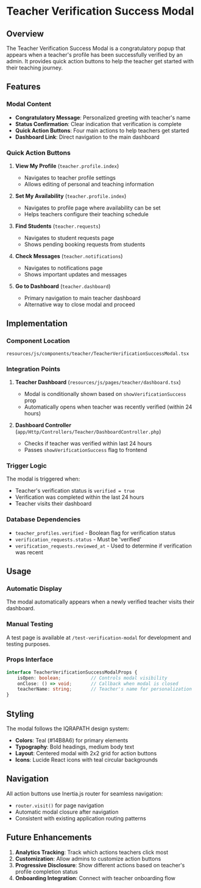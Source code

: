 # Teacher Verification Success Modal

## Overview

The Teacher Verification Success Modal is a congratulatory popup that appears when a teacher's profile has been successfully verified by an admin. It provides quick action buttons to help the teacher get started with their teaching journey.

## Features

### Modal Content
- **Congratulatory Message**: Personalized greeting with teacher's name
- **Status Confirmation**: Clear indication that verification is complete
- **Quick Action Buttons**: Four main actions to help teachers get started
- **Dashboard Link**: Direct navigation to the main dashboard

### Quick Action Buttons

1. **View My Profile** (`teacher.profile.index`)
   - Navigates to teacher profile settings
   - Allows editing of personal and teaching information

2. **Set My Availability** (`teacher.profile.index`)
   - Navigates to profile page where availability can be set
   - Helps teachers configure their teaching schedule

3. **Find Students** (`teacher.requests`)
   - Navigates to student requests page
   - Shows pending booking requests from students

4. **Check Messages** (`teacher.notifications`)
   - Navigates to notifications page
   - Shows important updates and messages

5. **Go to Dashboard** (`teacher.dashboard`)
   - Primary navigation to main teacher dashboard
   - Alternative way to close modal and proceed

## Implementation

### Component Location
```
resources/js/components/teacher/TeacherVerificationSuccessModal.tsx
```

### Integration Points

1. **Teacher Dashboard** (`resources/js/pages/teacher/dashboard.tsx`)
   - Modal is conditionally shown based on `showVerificationSuccess` prop
   - Automatically opens when teacher was recently verified (within 24 hours)

2. **Dashboard Controller** (`app/Http/Controllers/Teacher/DashboardController.php`)
   - Checks if teacher was verified within last 24 hours
   - Passes `showVerificationSuccess` flag to frontend

### Trigger Logic

The modal is triggered when:
- Teacher's verification status is `verified = true`
- Verification was completed within the last 24 hours
- Teacher visits their dashboard

### Database Dependencies

- `teacher_profiles.verified` - Boolean flag for verification status
- `verification_requests.status` - Must be 'verified'
- `verification_requests.reviewed_at` - Used to determine if verification was recent

## Usage

### Automatic Display
The modal automatically appears when a newly verified teacher visits their dashboard.

### Manual Testing
A test page is available at `/test-verification-modal` for development and testing purposes.

### Props Interface

```typescript
interface TeacherVerificationSuccessModalProps {
    isOpen: boolean;           // Controls modal visibility
    onClose: () => void;       // Callback when modal is closed
    teacherName: string;       // Teacher's name for personalization
}
```

## Styling

The modal follows the IQRAPATH design system:
- **Colors**: Teal (#14B8A6) for primary elements
- **Typography**: Bold headings, medium body text
- **Layout**: Centered modal with 2x2 grid for action buttons
- **Icons**: Lucide React icons with teal circular backgrounds

## Navigation

All action buttons use Inertia.js router for seamless navigation:
- `router.visit()` for page navigation
- Automatic modal closure after navigation
- Consistent with existing application routing patterns

## Future Enhancements

1. **Analytics Tracking**: Track which actions teachers click most
2. **Customization**: Allow admins to customize action buttons
3. **Progressive Disclosure**: Show different actions based on teacher's profile completion status
4. **Onboarding Integration**: Connect with teacher onboarding flow
